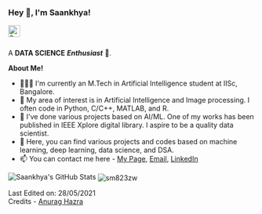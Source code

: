 <h3 title="hehehe"> Hey 👋, I'm Saankhya!</h3>

<a href="https://www.linkedin.com/in/sm823zw/">
  <img align="left" alt="Saankhya's LinkedIn" width="24px" src="https://cdn.jsdelivr.net/npm/simple-icons@v3/icons/linkedin.svg" />
</a>

<br />
<br />

A **DATA SCIENCE** ***Enthusiast*** 🚀.

**About Me!**

- 👨🏽‍💻 I'm currently an M.Tech in Artificial Intelligence student at IISc, Bangalore. 
- 🌱 My area of interest is in Artificial Intelligence and Image processing. I often code in Python, C/C++, MATLAB, and R.
- 🤔 I've done various projects based on AI/ML. One of my works has been published in IEEE Xplore digital library. I aspire to be a quality data scientist.
- 💬 Here, you can find various projects and codes based on machine learning, deep learning, data science, and DSA.
- 📫 You can contact me here - [My Page](https://sm823zw.github.io/), [Email](mailto:saankhyas@iisc.ac.in), [LinkedIn](https://www.linkedin.com/in/sm823zw/)



<img src="https://github-readme-stats.vercel.app/api?username=sm823zw&show_icons=true&hide_border=true&count_private=true&theme=onedark&icon_color=fad000" alt="Saankhya's GitHub Stats">
<img align="center" src="https://github-readme-streak-stats.herokuapp.com/?user=sm823zw&count_private=true&theme=onedark" alt="sm823zw" />



Last Edited on: 28/05/2021<br />
Credits - [Anurag Hazra](https://github.com/anuraghazra/github-readme-stats)
